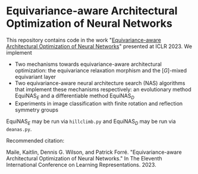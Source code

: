 # Equivariance-aware Architectural Optimization of Neural Networks

This repository contains code in the work "[Equivariance-aware Architectural Optimization of Neural Networks](https://openreview.net/forum?id=a6rCdfABJXg)" presented at ICLR 2023. We implement
* Two mechanisms towards equivariance-aware architectural optimization: the equivariance relaxation morphism and the $[G]$-mixed equivariant layer
* Two equivariance-aware neural architecture search (NAS) algorithms that implement these mechanisms respectively: an evolutionary method <nobr>EquiNAS<sub>$E$</sub></nobr> and a differentiable method <nobr>EquiNAS<sub>$D$</sub></nobr>
* Experiments in image classification with finite rotation and reflection symmetry groups

<nobr>EquiNAS<sub>$E$</sub></nobr> may be run via `hillclimb.py` and <nobr>EquiNAS<sub>$D$</sub></nobr> may be run via `deanas.py`.


Recommended citation:

Maile, Kaitlin, Dennis G. Wilson, and Patrick Forré. "Equivariance-aware Architectural Optimization of Neural Networks." In The Eleventh International Conference on Learning Representations. 2023.